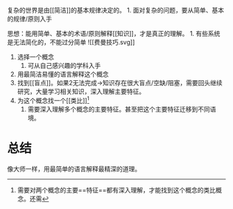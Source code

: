 复杂的世界是由[[简洁]]的基本规律决定的。
	1. 面对复杂的问题，要从简单、基本的规律/原则入手

思想：能用简单、基本的术语/原则解释[[知识]]，才是真正的理解。
	1. 有些系统是无法简化的，不能过分简单
![[费曼技巧.svg]]
1. 选择一个概念
	1. 可从自己感兴趣的学科入手
2. 用最简洁易懂的语言解释这个概念
3. 找到[[盲点]]。如果2无法完成→知识存在很大盲点/空缺/阻塞，需要回头继续研究，大量学习相关知识，深入理解主要特征。
4. 为这个概念找一个[[类比]][^1]
	1. 需要深入理解多个概念的主要特征。甚至把这个主要特征迁移到不同语境。
#  总结
像大师一样，用最简单的语言解释最精深的道理。



[^1]: 需要对两个概念的主要==特征==都有深入理解，才能找到这个概念的类比概念。还需